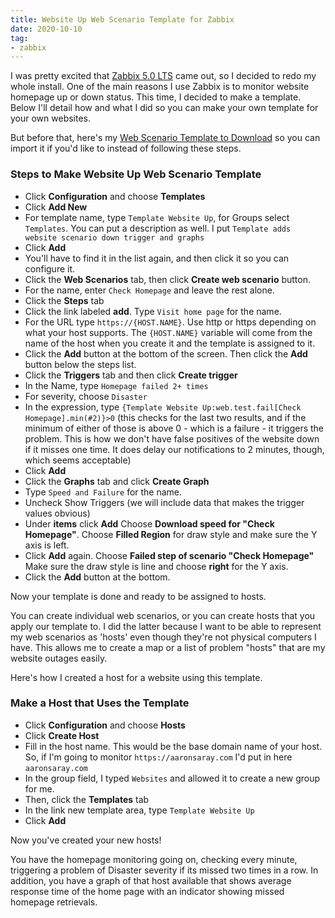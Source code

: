 ```yaml
---
title: Website Up Web Scenario Template for Zabbix
date: 2020-10-10
tag:
- zabbix
---
```

I was pretty excited that [Zabbix 5.0 LTS](https://www.zabbix.com/whats_new_5_0) came out, so I decided to redo my whole install. One of the main reasons I use Zabbix is to monitor website homepage up or down status.  This time, I decided to make a template.  Below I'll detail how and what I did so you can make your own template for your own websites.

<!--more-->

But before that, here's my [Web Scenario Template to Download](/uploads/2020/zabbix-template-web-scenario.xml) so you can import it if you'd like to instead of following these steps.

### Steps to Make Website Up Web Scenario Template

* Click **Configuration** and choose **Templates**
* Click **Add New**
* For template name, type `Template Website Up`, for Groups select `Templates`.  You can put a description as well. I put `Template adds website scenario down trigger and graphs`
* Click **Add**
* You'll have to find it in the list again, and then click it so you can configure it.
* Click the **Web Scenarios** tab, then click **Create web scenario** button.
* For the name, enter `Check Homepage` and leave the rest alone.
* Click the **Steps** tab
* Click the link labeled **add**.  Type `Visit home page` for the name.
* For the URL type `https://{HOST.NAME}`.  Use http or https depending on what your host supports.  The `{HOST.NAME}` variable will come from the name of the host when you create it and the template is assigned to it.
* Click the **Add** button at the bottom of the screen.  Then click the **Add** button below the steps list.
* Click the **Triggers** tab and then click **Create trigger**
* In the Name, type `Homepage failed 2+ times`
* For severity, choose `Disaster`
* In the expression, type `{Template Website Up:web.test.fail[Check Homepage].min(#2)}>0` (this checks for the last two results, and if the minimum of either of those is above 0 - which is a failure - it triggers the problem. This is how we don't have false positives of the website down if it misses one time. It does delay our notifications to 2 minutes, though, which seems acceptable)
* Click **Add**
* Click the **Graphs** tab and click **Create Graph**
* Type `Speed and Failure` for the name.
* Uncheck Show Triggers (we will include data that makes the trigger values obvious)
* Under **items** click **Add**  Choose **Download speed for "Check Homepage"**.  Choose **Filled Region** for draw style and make sure the Y axis is left.
* Click **Add** again.  Choose **Failed step of scenario "Check Homepage"**  Make sure the draw style is line and choose **right** for the Y axis.
* Click the **Add** button at the bottom.

Now your template is done and ready to be assigned to hosts.

You can create individual web scenarios, or you can create hosts that you apply our template to.  I did the latter because I want to be able to represent my web scenarios as 'hosts' even though they're not physical computers I have.  This allows me to create a map or a list of problem "hosts" that are my website outages easily.

Here's how I created a host for a website using this template.

### Make a Host that Uses the Template

* Click **Configuration** and choose **Hosts**
* Click **Create Host**
* Fill in the host name.  This would be the base domain name of your host.  So, if I'm going to monitor `https://aaronsaray.com` I'd put in here `aaronsaray.com`
* In the group field, I typed `Websites` and allowed it to create a new group for me.
* Then, click the **Templates** tab
* In the link new template area, type `Template Website Up`
* Click **Add**

Now you've created your new hosts!

You have the homepage monitoring going on, checking every minute, triggering a problem of Disaster severity if its missed two times in a row. In addition, you have a graph of that host available that shows average response time of the home page with an indicator showing missed homepage retrievals.